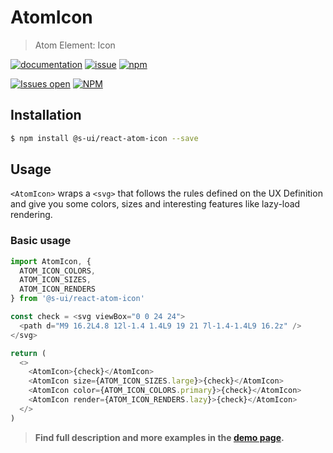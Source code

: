 # AtomIcon

> Atom Element: Icon

[![documentation](https://img.shields.io/badge/read%20the%20doc-black?logo=readthedocs)](https://sui-components.vercel.app/workbench/atom/icon/)
[![issue](https://img.shields.io/badge/report%20a%20bug-black?logo=openbugbounty&logoColor=red)](https://github.com/SUI-Components/sui-components/issues/new?&projects=4&template=bug-report.yml&assignees=&template=report-a-bug.yml&title=🪲+&labels=bug,component,atom,icon)
[![npm](https://img.shields.io/npm/dt/%40s-ui/react-atom-icon?logo=npm&labelColor=black)](https://www.npmjs.com/package/@s-ui/react-atom-icon)

[![Issues open](https://img.shields.io/github/issues-search/SUI-Components/sui-components?query=is%3Aopen%20label%3Acomponent%20label%3Aicon&logo=openbugbounty&logoColor=red&label=issues%20open&color=red)](https://github.com/SUI-Components/sui-components/issues?q=is%3Aopen+label%3Acomponent+label%3Aicon)
[![NPM](https://img.shields.io/npm/l/%40s-ui%2Freact-atom-icon)](https://github.com/SUI-Components/sui-components/blob/main/components/atom/icon/LICENSE.md)

## Installation

```sh
$ npm install @s-ui/react-atom-icon --save
```

## Usage

`<AtomIcon>` wraps a `<svg>` that follows the rules defined on the UX Definition and give you some colors, sizes and interesting features like lazy-load rendering.

### Basic usage
```js
import AtomIcon, {
  ATOM_ICON_COLORS,
  ATOM_ICON_SIZES,
  ATOM_ICON_RENDERS
} from '@s-ui/react-atom-icon'

const check = <svg viewBox="0 0 24 24">
  <path d="M9 16.2L4.8 12l-1.4 1.4L9 19 21 7l-1.4-1.4L9 16.2z" />
</svg>

return (
  <>
    <AtomIcon>{check}</AtomIcon>
    <AtomIcon size={ATOM_ICON_SIZES.large}>{check}</AtomIcon>
    <AtomIcon color={ATOM_ICON_COLORS.primary}>{check}</AtomIcon>
    <AtomIcon render={ATOM_ICON_RENDERS.lazy}>{check}</AtomIcon>
  </>
)
```

> **Find full description and more examples in the [demo page](https://sui-components.now.sh/workbench/atom/icon/demo).**
